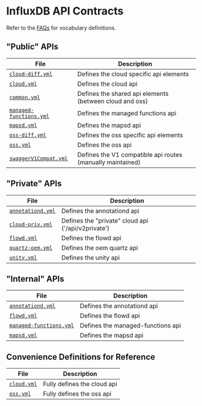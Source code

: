 # InfluxDB API Contracts

Refer to the [FAQs](../README.md#FAQs) for vocabulary definitions.

## "Public" APIs
| File | Description |
| -- | -- |
| [`cloud-diff.yml`](./cloud-diff.yml) | Defines the cloud specific api elements |
| [`cloud.yml`](./cloud.yml) | Defines the cloud api |
| [`common.yml`](./common.yml) | Defines the shared api elements (between cloud and oss) |
| [`managed-functions.yml`](./managed-functions.yml) | Defines the managed functions api |
| [`mapsd.yml`](./svc/mapsd.yml) | Defines the mapsd api |
| [`oss-diff.yml`](./oss-diff.yml) | Defines the oss specific api elements |
| [`oss.yml`](./oss.yml) | Defines the oss api |
| [`swaggerV1Compat.yml`](./swaggerV1Compat.yml) | Defines the V1 compatible api routes (manually maintained) |

## "Private" APIs
| File | Description |
| -- | -- |
| [`annotationd.yml`](./priv/annotationd.yml) | Defines the annotationd api |
| [`cloud-priv.yml`](./priv/cloud-priv.yml) | Defines the "private" cloud api ('/api/v2private') |
| [`flowd.yml`](./priv/flowd.yml) | Defines the flowd api |
| [`quartz-oem.yml`](./priv/quartz-oem.yml) | Defines the oem quartz api |
| [`unity.yml`](./priv/unity.yml) | Defines the unity api |

## "Internal" APIs
| File | Description |
| -- | -- |
| [`annotationd.yml`](./svc/annotationd.yml) | Defines the annotationd api |
| [`flowd.yml`](./svc/flowd.yml) | Defines the flowd api |
| [`managed-functions.yml`](./svc/managed-functions.yml) | Defines the managed-functions api |
| [`mapsd.yml`](./svc/mapsd.yml) | Defines the mapsd api |

## Convenience Definitions for Reference
| File | Description |
| -- | -- |
| [`cloud.yml`](./ref/cloud.yml) | Fully defines the cloud api |
| [`oss.yml`](./ref/oss.yml) | Fully defines the oss api |
